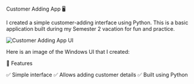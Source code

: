 Customer Adding App 🖥️

I created a simple customer-adding interface using Python. This is a basic application built during my Semester 2 vacation for fun and practice.

![Customer Adding App UI](PASTE_IMAGE_URL_HERE)

Here is an image of the Windows UI that I created:

📌 Features

✅ Simple interface
✅ Allows adding customer details
✅ Built using Python

